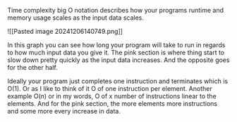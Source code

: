 Time complexity big O notation describes how your programs runtime and memory usage scales as the input data scales.

![[Pasted image 20241206140749.png]]

In this graph you can see how long your program will take to run in regards to how much input data you give it.
The pink section is where thing start to slow down pretty quickly as the input data increases.
And the opposite goes for the other half.

Ideally your program just completes one instruction and terminates which is O(1).
Or as I like to think of it O of one instruction per element.
Another example O(n) or in my words, O of x number of instructions linear to the elements.
And for the pink section, the more elements more instructions and some more every increase in data.

